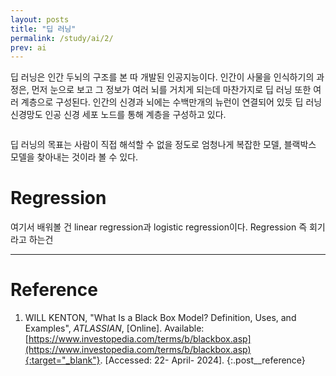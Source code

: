 ```yaml
---
layout: posts
title: "딥 러닝"
permalink: /study/ai/2/
prev: ai
---
```


딥 러닝은 인간 두뇌의 구조를 본 따 개발된 인공지능이다. 인간이 사물을 인식하기의 과정은, 먼저 눈으로 보고 그 정보가 여러 뇌를 거치게 되는데 마찬가지로 딥 러닝 또한 여러 계층으로 구성된다. 인간의 신경과 뇌에는 수백만개의 뉴런이 연결되어 있듯 딥 러닝 신경망도 인공 신경 세포 노드를 통해 계층을 구성하고 있다.

<img class="modal img__small" src="/_pages/study/ai/images/2/1.webp" alt=""/>

딥 러닝의 목표는 사람이 직접 해석할 수 없을 정도로 엄청나게 복잡한 모델, 블랙박스 모델을 찾아내는 것이라 볼 수 있다.

# Regression

여기서 배워볼 건 linear regression과 logistic regression이다. Regression 즉 회기라고 하는건


---

# <a name="Reference"></a>Reference
1. WILL KENTON, "What Is a Black Box Model? Definition, Uses, and Examples", <i>ATLASSIAN</i>, [Online]. Available: [https://www.investopedia.com/terms/b/blackbox.asp](https://www.investopedia.com/terms/b/blackbox.asp){:target="_blank"}. [Accessed: 22- April- 2024].
{:.post__reference}